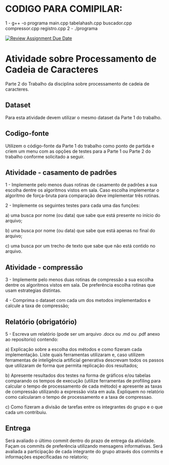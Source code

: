 # CODIGO PARA COMIPILAR:
1 - g++ -o programa main.cpp tabelahash.cpp buscador.cpp compressor.cpp registro.cpp
2 - ./programa

[![Review Assignment Due Date](https://classroom.github.com/assets/deadline-readme-button-22041afd0340ce965d47ae6ef1cefeee28c7c493a6346c4f15d667ab976d596c.svg)](https://classroom.github.com/a/dy7ODgq8)
# Atividade sobre Processamento de Cadeia de Caracteres

Parte 2 do Trabalho da disciplina sobre processamento de cadeia de caracteres. 

## Dataset

Para esta atividade devem utilizar o mesmo dataset da Parte 1 do trabalho. 

## Codigo-fonte

Utilizem o código-fonte da Parte 1 do trabalho como ponto de partida e criem um menu com as opções de testes para a Parte 1 ou Parte 2 do trabalho conforme solicitado a seguir.

## Atividade - casamento de padrões 

1 - Implemente pelo menos duas rotinas de casamento de padrões a sua escolha dentre os algoritmos vistos em sala. Caso escolha implementar o  algoritmo de força-bruta para comparação deve implementar três rotinas. 

2 - Implemente os seguintes testes para cada uma das funções:

a) uma busca por nome (ou data) que sabe que está presente no início do arquivo;

b) uma busca por nome (ou data) que sabe que está apenas no final do arquivo;

c) uma busca por um trecho de texto que sabe que não está contido no arquivo.

## Atividade - compressão 

3 - Implemente pelo menos duas rotinas de compressão a sua escolha dentre os algoritmos vistos em sala. De preferência escolha rotinas que usam estrategias distintas.

4 - Comprima o dataset com cada um dos metodos implementados e calcule a taxa de compressão;

## Relatório (obrigatório)

5 - Escreva um relatório (pode ser um arquivo .docx ou .md ou .pdf anexo ao repositorio) contendo:

a) Explicação sobre a escolha dos métodos e como fizeram cada implementação. 
Liste quais ferramentas utilizaram e, caso utilizem ferramentas de inteligência artificial generativa descrevam todos os passos que utilizaram de forma que permita replicação dos resultados;  

b) Apresente resultados dos testes na forma de gráficos e/ou tabelas comparando os tempos de execução (utilize ferramentas de profiling para calcular o tempo de processamento de cada método) e apresente as taxas de compressão utilizando a expressão vista em aula. Expliquem no relatório como calcularam o tempo de processamento e a taxa de compressao.

c) Como fizeram a divisão de tarefas entre os integrantes do grupo e o que cada um contribuiu.

## Entrega

Será avaliado o último commit dentro do prazo de entrega da atividade.
Façam os commits de preferência utilizando mensagens informativas. Será avaliada a participação de cada integrante do grupo através dos commits e informações especificadas no relatorio; 



